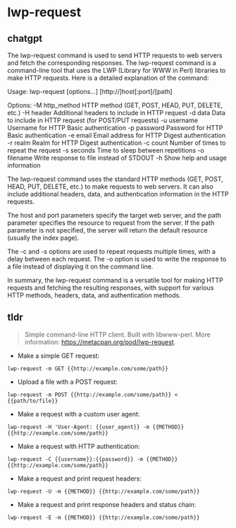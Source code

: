 # lwp-request 
## chatgpt 
The lwp-request command is used to send HTTP requests to web servers and fetch the corresponding responses. The lwp-request command is a command-line tool that uses the LWP (Library for WWW in Perl) libraries to make HTTP requests. Here is a detailed explanation of the command:

Usage: lwp-request [options...] [http://]host[:port]/[path]

Options:
 -M http_method   HTTP method (GET, POST, HEAD, PUT, DELETE, etc.)
 -H header        Additional headers to include in HTTP request
 -d data          Data to include in HTTP request (for POST/PUT requests)
 -u username      Username for HTTP Basic authentication
 -p password      Password for HTTP Basic authentication
 -e email         Email address for HTTP Digest authentication
 -r realm         Realm for HTTP Digest authentication
 -c count         Number of times to repeat the request
 -s seconds       Time to sleep between repetitions
 -o filename      Write response to file instead of STDOUT
 -h               Show help and usage information

The lwp-request command uses the standard HTTP methods (GET, POST, HEAD, PUT, DELETE, etc.) to make requests to web servers. It can also include additional headers, data, and authentication information in the HTTP requests.

The host and port parameters specify the target web server, and the path parameter specifies the resource to request from the server. If the path parameter is not specified, the server will return the default resource (usually the index page).

The -c and -s options are used to repeat requests multiple times, with a delay between each request. The -o option is used to write the response to a file instead of displaying it on the command line.

In summary, the lwp-request command is a versatile tool for making HTTP requests and fetching the resulting responses, with support for various HTTP methods, headers, data, and authentication methods. 

## tldr 
 
> Simple command-line HTTP client.
> Built with libwww-perl.
> More information: <https://metacpan.org/pod/lwp-request>.

- Make a simple GET request:

`lwp-request -m GET {{http://example.com/some/path}}`

- Upload a file with a POST request:

`lwp-request -m POST {{http://example.com/some/path}} < {{path/to/file}}`

- Make a request with a custom user agent:

`lwp-request -H 'User-Agent: {{user_agent}} -m {{METHOD}} {{http://example.com/some/path}}`

- Make a request with HTTP authentication:

`lwp-request -C {{username}}:{{password}} -m {{METHOD}} {{http://example.com/some/path}}`

- Make a request and print request headers:

`lwp-request -U -m {{METHOD}} {{http://example.com/some/path}}`

- Make a request and print response headers and status chain:

`lwp-request -E -m {{METHOD}} {{http://example.com/some/path}}`

